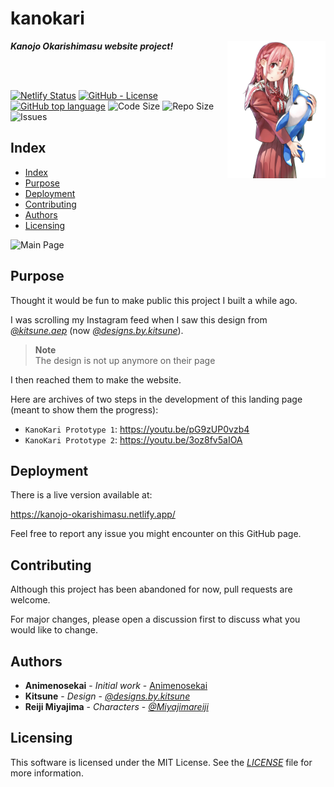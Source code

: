 # kanokari

<img align="right" src="./assets/images/kanojos/sumi_sakurasawa/main.png" height="220px">

***Kanojo Okarishimasu website project!***

<br>
<br>

[![Netlify Status](https://api.netlify.com/api/v1/badges/1134d140-26f1-4bff-9f19-e94d5a17864c/deploy-status)](https://app.netlify.com/sites/kanojo-okarishimasu/deploys)
[![GitHub - License](https://img.shields.io/github/license/Animenosekai/takt)](https://github.com/Animenosekai/takt/blob/master/LICENSE)
[![GitHub top language](https://img.shields.io/github/languages/top/Animenosekai/takt)](https://github.com/Animenosekai/takt)
![Code Size](https://img.shields.io/github/languages/code-size/Animenosekai/takt)
![Repo Size](https://img.shields.io/github/repo-size/Animenosekai/takt)
![Issues](https://img.shields.io/github/issues/Animenosekai/takt)

## Index

- [Index](#index)
- [Purpose](#purpose)
- [Deployment](#deployment)
- [Contributing](#contributing)
- [Authors](#authors)
- [Licensing](#licensing)

![Main Page](assets/screenshots/main.png)

## Purpose

Thought it would be fun to make public this project I built a while ago.

I was scrolling my Instagram feed when I saw this design from [*@kitsune.aep*](https://www.instagram.com/kitsune.aep/) (now [*@designs.by.kitsune*](https://www.instagram.com/designs.by.kitsune/)).

> **Note**  
> The design is not up anymore on their page

I then reached them to make the website.

Here are archives of two steps in the development of this landing page (meant to show them the progress):

- `KanoKari Prototype 1`: <https://youtu.be/pG9zUP0vzb4>
- `KanoKari Prototype 2`: <https://youtu.be/3oz8fv5aIOA>

## Deployment

There is a live version available at:

<https://kanojo-okarishimasu.netlify.app/>

Feel free to report any issue you might encounter on this GitHub page.

## Contributing

Although this project has been abandoned for now, pull requests are welcome.

For major changes, please open a discussion first to discuss what you would like to change.

## Authors

- **Animenosekai** - *Initial work* - [Animenosekai](https://github.com/Animenosekai)
- **Kitsune** - *Design* - [*@designs.by.kitsune*](https://www.instagram.com/designs.by.kitsune/)
- **Reiji Miyajima** - *Characters* - [*@Miyajimareiji*](https://twitter.com/miyajimareiji)

## Licensing

This software is licensed under the MIT License. See the [*LICENSE*](./LICENSE) file for more information.
